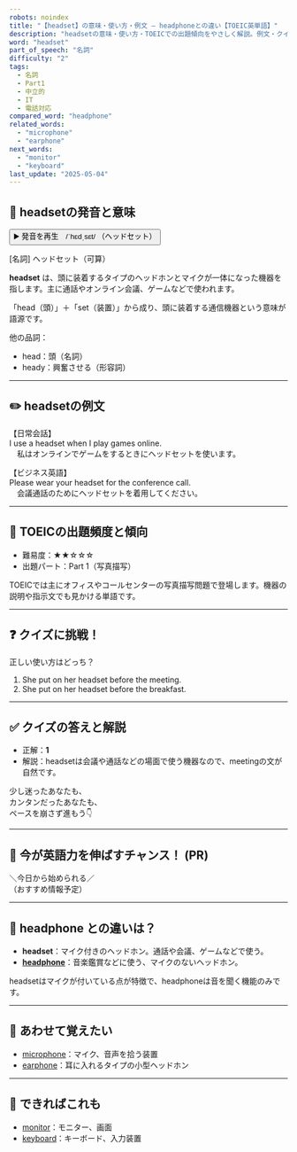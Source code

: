 ```yaml
---
robots: noindex
title: "【headset】の意味・使い方・例文 ― headphoneとの違い【TOEIC英単語】"
description: "headsetの意味・使い方・TOEICでの出題傾向をやさしく解説。例文・クイズ付きでheadphoneとの違いもわかりやすく学べます。"
word: "headset"
part_of_speech: "名詞"
difficulty: "2"
tags:
  - 名詞
  - Part1
  - 中立的
  - IT
  - 電話対応
compared_word: "headphone"
related_words:
  - "microphone"
  - "earphone"
next_words:
  - "monitor"
  - "keyboard"
last_update: "2025-05-04"
---
```


## 🔰 headsetの発音と意味

<button class="play-audio" onclick="playTTS('headset')">
  <span class="play-audio-main">
    ▶️ 発音を再生　/ˈhɛdˌsɛt/
  </span>
  <span class="play-audio-sub">
    （ヘッドセット）
  </span>
</button>

[名詞] ヘッドセット（可算）

**headset** は、頭に装着するタイプのヘッドホンとマイクが一体になった機器を指します。主に通話やオンライン会議、ゲームなどで使われます。

「head（頭）」＋「set（装置）」から成り、頭に装着する通信機器という意味が語源です。

他の品詞：  
- head：頭（名詞）
- heady：興奮させる（形容詞）

---

## ✏️ headsetの例文

【日常会話】  
I use a headset when I play games online.  
　私はオンラインでゲームをするときにヘッドセットを使います。

【ビジネス英語】  
Please wear your headset for the conference call.  
　会議通話のためにヘッドセットを着用してください。

---

## 🎯 TOEICの出題頻度と傾向

- 難易度：★★☆☆☆
- 出題パート：Part 1（写真描写）

TOEICでは主にオフィスやコールセンターの写真描写問題で登場します。機器の説明や指示文でも見かける単語です。

---

## ❓ クイズに挑戦！

正しい使い方はどっち？

1. She put on her headset before the meeting.  
2. She put on her headset before the breakfast.

---

## ✅ クイズの答えと解説

- 正解：**1**
- 解説：headsetは会議や通話などの場面で使う機器なので、meetingの文が自然です。

少し迷ったあなたも、  
カンタンだったあなたも、  
ペースを崩さず進もう👇️

---

## 🚀 今が英語力を伸ばすチャンス！ (PR)

<div class="info-center">
＼今日から始められる／<br>  
（おすすめ情報予定）
</div>

---

## 🤔  headphone との違いは？

- **headset**：マイク付きのヘッドホン。通話や会議、ゲームなどで使う。
- **[headphone](/word/headphone)**：音楽鑑賞などに使う、マイクのないヘッドホン。

headsetはマイクが付いている点が特徴で、headphoneは音を聞く機能のみです。

---

## 🧩 あわせて覚えたい

- [microphone](/word/microphone)：マイク、音声を拾う装置
- [earphone](/word/earphone)：耳に入れるタイプの小型ヘッドホン

---

## 📖 できればこれも

- [monitor](/word/monitor)：モニター、画面
- [keyboard](/word/keyboard)：キーボード、入力装置

<!-- cvid: aid18_bid10 -->
